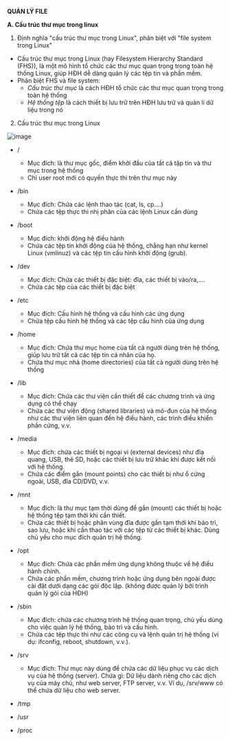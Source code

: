 **QUẢN LÝ FILE**

**A. Cấu trúc thư mục trong linux**

1. Định nghĩa "cấu trúc thư mục trong Linux", phân biệt với "file system trong Linux"
- Cấu trúc thư mục trong Linux (hay Filesystem Hierarchy Standard (FHS)), là một mô hình tổ chức các thư mục quan trọng trong toàn hệ thống Linux, giúp HĐH dễ dàng quản lý các tệp tin và phần mềm.
- Phân biệt FHS và file system:
  - *Cấu trúc thư mục* là cách HĐH tổ chức các thư mục quan trọng trong toàn hệ thống
  - *Hệ thống tệp* là cách thiết bị lưu trữ trên HĐH lưu trữ và quản lí dữ liệu trong nó

2. Cấu trúc thư mục trong Linux
   
![image](https://github.com/user-attachments/assets/74e985d0-a028-421f-abcc-bf9998debbf3)

- /
  - Mục đích: là thư mục gốc, điểm khởi đầu của tất cả tập tin và thư mục trong hệ thống
  - Chỉ user root mới có quyền thực thi trên thư mục này
- /bin
  - Mục đích: Chứa các lệnh thao tác (cat, ls, cp....)
  - Chứa các tệp thực thi nhị phân của các lệnh Linux cần dùng
- /boot
  - Mục đích: khởi động hệ điều hành
  - Chứa các tệp tin khởi động của hệ thống, chẳng hạn như kernel Linux (vmlinuz) và các tệp tin cấu hình khởi động (grub).
- /dev
  - Mục đích: Chứa các thiết bị đặc biệt: đĩa, các thiết bị vào/ra,....
  - Chứa các tệp của các thiết bị đặc biệt
- /etc
  - Mục đích: Cấu hình hệ thống và cấu hình các ứng dụng
  - Chứa tệp cấu hình hệ thống và các tệp cấu hình của ứng dụng
- /home
  - Mục đích: Chứa thư mục home của tất cả người dùng trẻn hệ thống, giúp lưu trữ tất cả các tệp tin cá nhân của họ.
  - Chứa thư mục nhà (home directories) của tất cả người dùng trên hệ thống
- /lib
  - Mục đích: Chứa các thư viện cần thiết để các chương trình và ứng dụng có thể chạy
  - Chứa các thư viện động (shared libraries) và mô-đun của hệ thống như các thư viện liên quan đến hệ điều hành, các trình điều khiển phần cứng, v.v.
- /media
  - Mục đích: chứa các thiết bị ngoại vi (external devices) như đĩa quang, USB, thẻ SD, hoặc các thiết bị lưu trữ khác khi được kết nối với hệ thống.
  - Chứa các điểm gắn (mount points) cho các thiết bị như ổ cứng ngoài, USB, đĩa CD/DVD, v.v. 
- /mnt
  - Mục đích: là thư mục tạm thời dùng để gắn (mount) các thiết bị hoặc hệ thống tệp tạm thời khi cần thiết.
  - Chứa các thiết bị hoặc phân vùng đĩa được gắn tạm thời khi bảo trì, sao lưu, hoặc khi cần thao tác với các tệp từ các thiết bị khác. Dùng chủ yếu cho mục đích quản trị hệ thống.
- /opt
  - Mục đích: Chứa các phần mềm ứng dụng không thuộc về hệ điều hành chính.
  - Chứa các phần mềm, chương trình hoặc ứng dụng bên ngoài được cài đặt dưới dạng các gói độc lập. (không được quản lý bởi trình quản lý gói của HĐH) 
- /sbin
  - Mục đích: chứa các chương trình hệ thống quan trọng, chủ yếu dùng cho việc quản lý hệ thống, bảo trì và cấu hình.
  - Chứa các tệp thực thi như các công cụ và lệnh quản trị hệ thống (ví dụ: ifconfig, reboot, shutdown, v.v.).
- /srv
  - Mục đích: Thư mục này dùng để chứa các dữ liệu phục vụ các dịch vụ của hệ thống (server).
    Chứa gì: Dữ liệu dành riêng cho các dịch vụ của máy chủ, như web server, FTP server, v.v. Ví dụ, /srv/www có thể chứa dữ liệu cho web server.
- /tmp

- /usr

- /proc
